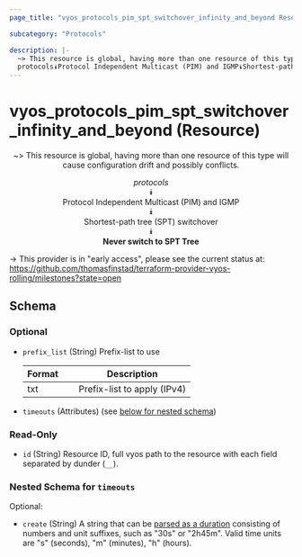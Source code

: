 ```yaml
---
page_title: "vyos_protocols_pim_spt_switchover_infinity_and_beyond Resource - vyos"

subcategory: "Protocols"

description: |- 
  ~> This resource is global, having more than one resource of this type will cause configuration drift and possibly conflicts.
  protocols⯯Protocol Independent Multicast (PIM) and IGMP⯯Shortest-path tree (SPT) switchover⯯Never switch to SPT Tree
---
```


# vyos_protocols_pim_spt_switchover_infinity_and_beyond (Resource)
<center>

~> This resource is global, having more than one resource of this type will cause configuration drift and possibly conflicts.

*protocols*  
⯯  
Protocol Independent Multicast (PIM) and IGMP  
⯯  
Shortest-path tree (SPT) switchover  
⯯  
**Never switch to SPT Tree**


</center>

-> This provider is in "early access", please see the current status at: https://github.com/thomasfinstad/terraform-provider-vyos-rolling/milestones?state=open

## Schema

### Optional

- `prefix_list` (String) Prefix-list to use

    |Format  &emsp;|Description                  |
    |----------|-------------------------------|
    |txt     &emsp;|Prefix-list to apply (IPv4)  |
- `timeouts` (Attributes) (see [below for nested schema](#nestedatt--timeouts))

### Read-Only

- `id` (String) Resource ID, full vyos path to the resource with each field separated by dunder (`__`).

<a id="nestedatt--timeouts"></a>
### Nested Schema for `timeouts`

Optional:

- `create` (String) A string that can be [parsed as a duration](https://pkg.go.dev/time#ParseDuration) consisting of numbers and unit suffixes, such as &#34;30s&#34; or &#34;2h45m&#34;. Valid time units are &#34;s&#34; (seconds), &#34;m&#34; (minutes), &#34;h&#34; (hours).  
